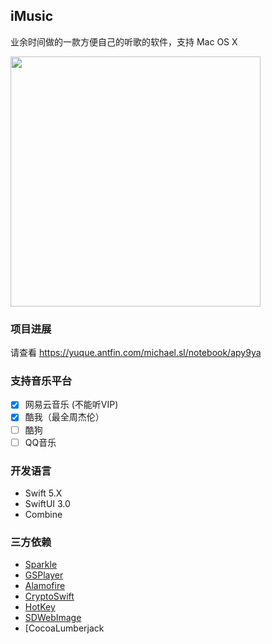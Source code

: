 ##  iMusic

业余时间做的一款方便自己的听歌的软件，支持 Mac OS X

<img src="https://code.alipay.com/fi/m-jiebei/uploads/92ccf4d97293457d9c3430ebe0b5c1cd/image.png" width=400 />

### 项目进展

请查看 https://yuque.antfin.com/michael.sl/notebook/apy9ya

### 支持音乐平台

- [x] 网易云音乐 (不能听VIP)
- [x] 酷我（最全周杰伦）
- [ ] 酷狗
- [ ] QQ音乐

### 开发语言

+ Swift 5.X
+ SwiftUI 3.0
+ Combine

### 三方依赖

- [Sparkle](https://github.com/sparkle-project/Sparkle)
- [GSPlayer](https://github.com/wxxsw/GSPlayer)
- [Alamofire](https://github.com/Alamofire/Alamofire)
- [CryptoSwift](https://github.com/krzyzanowskim/CryptoSwift)
- [HotKey](https://github.com/soffes/HotKey)
- [SDWebImage](https://github.com/SDWebImage/SDWebImage)
- [CocoaLumberjack
